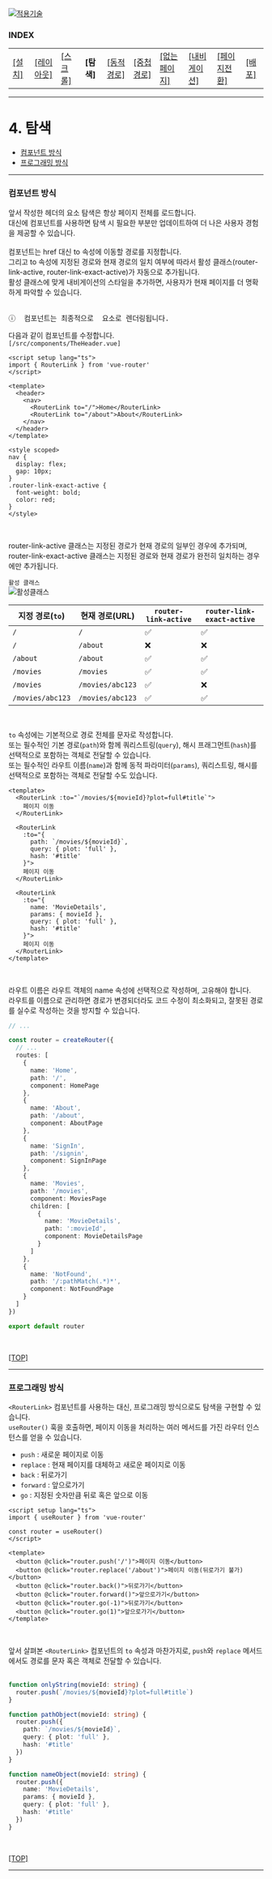 [vuejs]: readme.md
[![적용기술](https://skillicons.dev/icons?i=vue,vercel,ts,vscode)][vuejs]

### INDEX

<table>
  <tr>
    <td><a href="sect_01.md"> [설치]        </a></td>
    <td><a href="sect_02.md"> [레이아웃]    </a></td>
    <td><a href="sect_03.md"> [스크롤]      </a></td>
    <td><b href="sect_04.md"> [탐색]        </b></td>
    <td><a href="sect_05.md"> [동적경로]    </a></td>
    <td><a href="sect_06.md"> [중첩경로]     </a></td>
    <td><a href="sect_07.md"> [없는페이지]    </a></td>  
    <td><a href="sect_08.md"> [내비게이션]   </a></td>  
    <td><a href="sect_09.md"> [페이지전환]   </a></td>  
    <td><a href="sect_10.md"> [배포]        </a></td>  
  </tr>
</table>

---
# 4. 탐색
- [컴포넌트 방식](#컴포넌트-방식) 
- [프로그래밍 방식](#프로그래밍-방식) 

---
### 컴포넌트 방식

앞서 작성한 헤더의 <a> 요소 탐색은 항상 페이지 전체를 로드합니다.<br/>
대신에 <RouterLink> 컴포넌트를 사용하면 탐색 시 필요한 부분만 업데이트하여 더 나은 사용자 경험을 제공할 수 있습니다.<br/>
<br/>
<RouterLink> 컴포넌트는 href 대신 to 속성에 이동할 경로를 지정합니다.<br/>
그리고 to 속성에 지정된 경로와 현재 경로의 일치 여부에 따라서 활성 클래스(router-link-active, router-link-exact-active)가 자동으로 추가됩니다.<br/>
활성 클래스에 맞게 내비게이션의 스타일을 추가하면, 사용자가 현재 페이지를 더 명확하게 파악할 수 있습니다.<br/>
<br/>

<pre>
ⓘ <RouterLink> 컴포넌트는 최종적으로 <a> 요소로 렌더링됩니다.
</pre>

다음과 같이 <TheHeader> 컴포넌트를 수정합니다.<br/>
`[/src/components/TheHeader.vue]`
```vue
<script setup lang="ts">
import { RouterLink } from 'vue-router'
</script>

<template>
  <header>
    <nav>
      <RouterLink to="/">Home</RouterLink>
      <RouterLink to="/about">About</RouterLink>
    </nav>
  </header>
</template>

<style scoped>
nav {
  display: flex;
  gap: 10px;
}
.router-link-exact-active {
  font-weight: bold;
  color: red;
}
</style>
```
<br/>

router-link-active 클래스는 지정된 경로가 현재 경로의 일부인 경우에 추가되며, router-link-exact-active 클래스는 지정된 경로와 현재 경로가 완전히 일치하는 경우에만 추가됩니다.<br/>

`활성 클래스` <br>
![활성클래스](./images/s04_active_class.jpg)
<br/>

<table>
    <thead>
        <tr>
            <th>지정 경로(<code>to</code>)</th>
            <th>현재 경로(URL)</th>
            <th><code>router-link-active</code></th>
            <th><code>router-link-exact-active</code></th>
        </tr>
    </thead>
    <tbody>
        <tr>
            <td><code>/</code></td>
            <td><code>/</code></td>
            <td>✅</td>
            <td>✅</td>
        </tr>
        <tr>
            <td><code>/</code></td>
            <td><code>/about</code></td>
            <td>❌</td>
            <td>❌</td>
        </tr>
        <tr>
            <td><code>/about</code></td>
            <td><code>/about</code></td>
            <td>✅</td>
            <td>✅</td>
        </tr>
        <tr>
            <td><code>/movies</code></td>
            <td><code>/movies</code></td>
            <td>✅</td>
            <td>✅</td>
        </tr>
        <tr>
            <td><code>/movies</code></td>
            <td><code>/movies/abc123</code></td>
            <td>✅</td>
            <td>❌</td>
        </tr>
        <tr>
            <td><code>/movies/abc123</code></td>
            <td><code>/movies/abc123</code></td>
            <td>✅</td>
            <td>✅</td>
        </tr>
    </tbody>
</table>
<br/>

`to` 속성에는 기본적으로 경로 전체를 문자로 작성합니다.<br/>
또는 필수적인 기본 경로(`path`)와 함께 쿼리스트링(`query`), 해시 프래그먼트(`hash`)를 선택적으로 포함하는 객체로 전달할 수 있습니다.<br/>
또는 필수적인 라우트 이름(`name`)과 함께 동적 파라미터(`params`), 쿼리스트링, 해시를 선택적으로 포함하는 객체로 전달할 수도 있습니다.<br/>

```vue
<template>
  <RouterLink :to="`/movies/${movieId}?plot=full#title`">
    페이지 이동
  </RouterLink>
  
  <RouterLink
    :to="{
      path: `/movies/${movieId}`,
      query: { plot: 'full' },
      hash: '#title'
    }">
    페이지 이동
  </RouterLink>
  
  <RouterLink
    :to="{
      name: 'MovieDetails',
      params: { movieId },
      query: { plot: 'full' },
      hash: '#title'
    }">
    페이지 이동
  </RouterLink>
</template>
```
<br/>

라우트 이름은 라우트 객체의 name 속성에 선택적으로 작성하며, 고유해야 합니다.<br/>
라우트를 이름으로 관리하면 경로가 변경되더라도 코드 수정이 최소화되고, 잘못된 경로를 실수로 작성하는 것을 방지할 수 있습니다.<br/>

```ts
// ...

const router = createRouter({
  // ...
  routes: [
    {
      name: 'Home',
      path: '/',
      component: HomePage
    },
    {
      name: 'About',
      path: '/about',
      component: AboutPage
    },
    {
      name: 'SignIn',
      path: '/signin',
      component: SignInPage
    },
    {
      name: 'Movies',
      path: '/movies',
      component: MoviesPage
      children: [
        {
          name: 'MovieDetails',
          path: ':movieId',
          component: MovieDetailsPage
        }
      ]
    },
    {
      name: 'NotFound',
      path: '/:pathMatch(.*)*',
      component: NotFoundPage
    }
  ]
})

export default router
```
<br/>

[[TOP]](#index)

---
### 프로그래밍 방식

`<RouterLink>` 컴포넌트를 사용하는 대신, 프로그래밍 방식으로도 탐색을 구현할 수 있습니다.<br/>
`useRouter()` 훅을 호출하면, 페이지 이동을 처리하는 여러 메서드를 가진 라우터 인스턴스를 얻을 수 있습니다.<br/>

- `push` : 새로운 페이지로 이동
- `replace` : 현재 페이지를 대체하고 새로운 페이지로 이동
- `back` : 뒤로가기
- `forward` : 앞으로가기
- `go` : 지정된 숫자만큼 뒤로 혹은 앞으로 이동

```vue
<script setup lang="ts">
import { useRouter } from 'vue-router'

const router = useRouter()
</script>

<template>
  <button @click="router.push('/')">페이지 이동</button>
  <button @click="router.replace('/about')">페이지 이동(뒤로가기 불가)</button>
  <button @click="router.back()">뒤로가기</button>
  <button @click="router.forward()">앞으로가기</button>
  <button @click="router.go(-1)">뒤로가기</button>
  <button @click="router.go(1)">앞으로가기</button>
</template>
```
<br/>

앞서 살펴본 `<RouterLink>` 컴포넌트의 `to` 속성과 마찬가지로, `push`와 `replace` 메서드에서도 경로를 문자 혹은 객체로 전달할 수 있습니다.<br/>
<br/>

```ts
function onlyString(movieId: string) {
  router.push(`/movies/${movieId}?plot=full#title`)
}

function pathObject(movieId: string) {
  router.push({
    path: `/movies/${movieId}`,
    query: { plot: 'full' },
    hash: '#title'
  })
}

function nameObject(movieId: string) {
  router.push({
    name: 'MovieDetails',
    params: { movieId },
    query: { plot: 'full' },
    hash: '#title'
  })
}
```
<br/>

[[TOP]](#index)

---